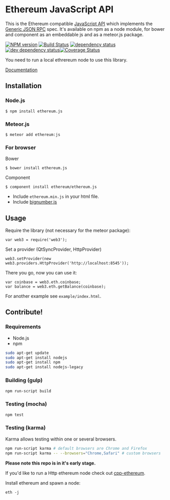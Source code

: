 # Ethereum JavaScript API

This is the Ethereum compatible [JavaScript API](https://github.com/ethereum/wiki/wiki/JavaScript-API)
which implements the [Generic JSON RPC](https://github.com/ethereum/wiki/wiki/JSON-RPC) spec. It's available on npm as a node module, for bower and component as an embeddable js and as a meteor.js package.

[![NPM version][npm-image]][npm-url] [![Build Status][travis-image]][travis-url] [![dependency status][dep-image]][dep-url] [![dev dependency status][dep-dev-image]][dep-dev-url][![Coverage Status][coveralls-image]][coveralls-url]

<!-- [![browser support](https://ci.testling.com/ethereum/ethereum.js.png)](https://ci.testling.com/ethereum/ethereum.js) -->

You need to run a local ethrereum node to use this library.

[Documentation](https://github.com/ethereum/wiki/wiki/JavaScript-API)

## Installation

### Node.js

    $ npm install ethereum.js

### Meteor.js

    $ meteor add ethereum:js

### For browser
Bower

	$ bower install ethereum.js

Component

	$ component install ethereum/ethereum.js

* Include `ethereum.min.js` in your html file.
* Include [bignumber.js](https://github.com/MikeMcl/bignumber.js/)

## Usage
Require the library (not necessary for the meteor package):

	var web3 = require('web3');

Set a provider (QtSyncProvider, HttpProvider)

	web3.setProvider(new web3.providers.HttpProvider('http://localhost:8545'));

There you go, now you can use it:

```
var coinbase = web3.eth.coinbase;
var balance = web3.eth.getBalance(coinbase);
```


For another example see `example/index.html`.


## Contribute!

### Requirements

* Node.js
* npm

```bash
sudo apt-get update
sudo apt-get install nodejs
sudo apt-get install npm
sudo apt-get install nodejs-legacy
```

### Building (gulp)

```bash
npm run-script build
```


### Testing (mocha)

```bash
npm test
```

### Testing (karma)
Karma allows testing within one or several browsers.

```bash
npm run-script karma # default browsers are Chrome and Firefox
npm run-script karma -- --browsers="Chrome,Safari" # custom browsers
```


**Please note this repo is in it's early stage.**

If you'd like to run a Http ethereum node check out
[cpp-ethereum](https://github.com/ethereum/cpp-ethereum).

Install ethereum and spawn a node:

```
eth -j
```

[npm-image]: https://badge.fury.io/js/ethereum.js.png
[npm-url]: https://npmjs.org/package/ethereum.js
[travis-image]: https://travis-ci.org/ethereum/ethereum.js.svg
[travis-url]: https://travis-ci.org/ethereum/ethereum.js
[dep-image]: https://david-dm.org/ethereum/ethereum.js.svg
[dep-url]: https://david-dm.org/ethereum/ethereum.js
[dep-dev-image]: https://david-dm.org/ethereum/ethereum.js/dev-status.svg
[dep-dev-url]: https://david-dm.org/ethereum/ethereum.js#info=devDependencies
[coveralls-image]: https://coveralls.io/repos/ethereum/ethereum.js/badge.svg?branch=master
[coveralls-url]: https://coveralls.io/r/ethereum/ethereum.js?branch=master

